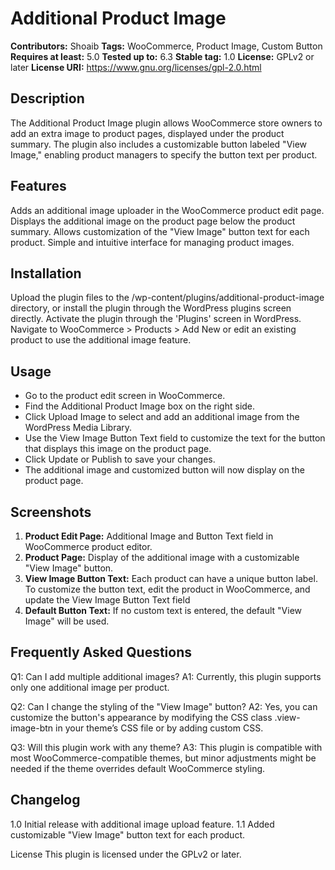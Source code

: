 # Additional Product Image

**Contributors:** Shoaib
**Tags:** WooCommerce, Product Image, Custom Button
**Requires at least:** 5.0
**Tested up to:** 6.3
**Stable tag:** 1.0
**License:** GPLv2 or later
**License URI:** https://www.gnu.org/licenses/gpl-2.0.html

## Description
The Additional Product Image plugin allows WooCommerce store owners to add an extra image to product pages, displayed under the product summary. The plugin also includes a customizable button labeled "View Image," enabling product managers to specify the button text per product.

## Features
Adds an additional image uploader in the WooCommerce product edit page.
Displays the additional image on the product page below the product summary.
Allows customization of the "View Image" button text for each product.
Simple and intuitive interface for managing product images.

## Installation
Upload the plugin files to the /wp-content/plugins/additional-product-image directory, or install the plugin through the WordPress plugins screen directly.
Activate the plugin through the 'Plugins' screen in WordPress.
Navigate to WooCommerce > Products > Add New or edit an existing product to use the additional image feature.

## Usage
- Go to the product edit screen in WooCommerce.
- Find the Additional Product Image box on the right side.
- Click Upload Image to select and add an additional image from the WordPress Media Library.
- Use the View Image Button Text field to customize the text for the button that displays this image on the product page.
- Click Update or Publish to save your changes.
- The additional image and customized button will now display on the product page.

## Screenshots
1. **Product Edit Page:** Additional Image and Button Text field in WooCommerce product editor.
2. **Product Page:** Display of the additional image with a customizable "View Image" button.
3. **View Image Button Text:** Each product can have a unique button label. To customize the button text, edit the product in WooCommerce, and update the View Image Button Text field
4. **Default Button Text:** If no custom text is entered, the default "View Image" will be used.

## Frequently Asked Questions
Q1: Can I add multiple additional images?
A1: Currently, this plugin supports only one additional image per product.

Q2: Can I change the styling of the "View Image" button?
A2: Yes, you can customize the button's appearance by modifying the CSS class .view-image-btn in your theme’s CSS file or by adding custom CSS.

Q3: Will this plugin work with any theme?
A3: This plugin is compatible with most WooCommerce-compatible themes, but minor adjustments might be needed if the theme overrides default WooCommerce styling.

## Changelog
1.0
Initial release with additional image upload feature.
1.1
Added customizable "View Image" button text for each product.

License
This plugin is licensed under the GPLv2 or later.

